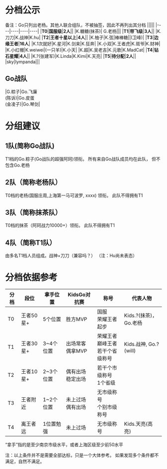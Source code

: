 # 分档公示

备注：Go只列出老杨。其他人联合组队，不被抽签，因此不再列出其分档
|||||
|----|----|----|----|
|**T0**|**国服级**|**2人**||
|K.糖糖(抹茶)| G.老杨|||
|**T1**|**带飞级**|**3人**||
|K.刀刀|K.战神|K.hu|
|**T2**|**王者十星以上**|**4人**||
|K.柚子|K.弦|棒棒糖||(卫峰)|
|**T3**|**边缘王者**|**16人**|
|K.1次就好|K.星河|K.剑来|K.狂奔|
|K.小双|K.王者虎|K.斑爷|K.财神|
|K.小红帽|K.weiwei|(一只羊)|K.小天|
|K.超|K.吴老吉|K.元歌|K.MadCat|
|**T4**|**钻石星耀**|**4人**||
|K.?(张建军)|K.Linda|K.Kimi|K.天亮|
|**T5**|**待分配**|**2人**||
|sky|lympanda|||

## Go战队
|G.粽子|Go.飞廉<br>(陈诉)|Go.皮蛋<br>(金凌子)|Go.琴剑|

# 分组建议

## 1队(简称Go战队)
T1档的Go.粽子(Go战队的超强阿珂)领衔。 所有来自Go战队成员均在此队， 但不包含Go.老杨

## 2队（简称老杨队）
T0档的老杨(国服庄周,上海第一马可波罗, xxxx) 领衔。 此队不得拥有T1

## 3队（简称抹茶队）
T0档的抹茶（阿珂战力10000+）领衔。 此队不得拥有T1

## 4队（简称T1队）
由多名T1档人员组成。战神+刀刀（兼容吗？） （注：Hu尚未表态）


# 分档依据参考

|分档|段位|拿手位置|KidsGo对抗赛|称号|代表人物
|----|----|----|----|----|---|
|T0  |王者50星+|5个位置|胜方MVP | 国服<br>荣耀王者起步 | Kids.?(抹茶)，Go.老杨 |
|T1  |王者30星+|3~4个位置|出场常客<br>偶拿MVP | 荣耀王者<br>巅峰王者<br>若干个省级称号 | Kids.战神, Go.? (will) | 
|T2  |王者10星+|2~3个位置|偶有出场<br>稳定出场 | 若干个市级称号<br>1个省级 | | 
|T3  |王者附近 |1~2个位置|未上过场<br>偶有出场 | 无市级称号<br>个别市级称号 | |
|T4  |离王者远 |1位置勉强|未上过场<br> | 无市级称号 | Kids.天亮(高亮) |

“拿手”指的是至少南京市级水平，或者上海区级至少前50水平

注：以上条件并不是需要全部达标，只是一个大体参考。 如果发现多个条件都不满足，自然不满足。
